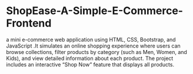 # ShopEase-A-Simple-E-Commerce-Frontend
a mini e-commerce web application using  HTML, CSS, Bootstrap, and JavaScript .It simulates an online shopping experience where users can browse collections, filter products by category (such as Men, Women, and Kids), and view detailed information about each product. The project includes an interactive “Shop Now” feature that displays all products.
